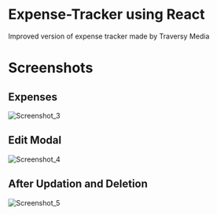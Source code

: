 # Expense-Tracker using React

Improved version of expense tracker made by Traversy Media

# Screenshots

## Expenses
![Screenshot_3](https://user-images.githubusercontent.com/96123241/194690873-708a9355-f435-4952-b1ea-729976ad58ca.png)
## Edit Modal 
![Screenshot_4](https://user-images.githubusercontent.com/96123241/194690874-f97a831d-3b4d-434f-8efa-45960583f942.png)
## After Updation and Deletion
![Screenshot_5](https://user-images.githubusercontent.com/96123241/194690876-104e0987-ccf3-4983-8b22-7d22a4321072.png)
